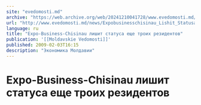 ```yaml
---
site: "evedomosti.md"
archive: "https://web.archive.org/web/20241210041728/www.evedomosti.md/news/Expobusinesschisinau_Lishit_Statusa_Eshche_Troih_Rezidentov"
url: "http://www.evedomosti.md/news/Expobusinesschisinau_Lishit_Statusa_Eshche_Troih_Rezidentov"
language: ru
title: "Expo-Business-Chisinau лишит статуса еще троих резидентов"
publication: '[[Moldavskie Vedomosti]]'
published: 2009-02-03T16:15
description: "Экономика Молдавии"
---
```


# Expo-Business-Chisinau лишит статуса еще троих резидентов

